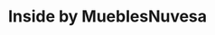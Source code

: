 ---
title: "Inside by MueblesNuvesa"
url: /antiguo-cuscatlan/inside-by-mueblesnuvesa/
shop: Möbel
---
